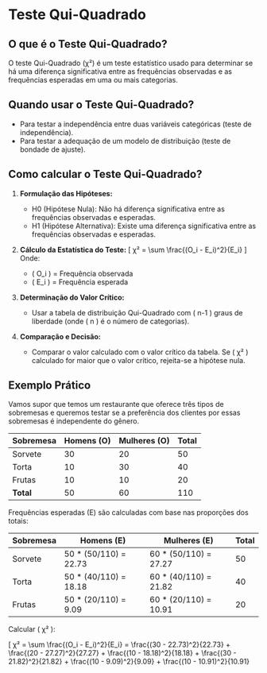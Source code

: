 # Teste Qui-Quadrado

## O que é o Teste Qui-Quadrado?
O teste Qui-Quadrado (χ²) é um teste estatístico usado para determinar se há uma diferença significativa entre as frequências observadas e as frequências esperadas em uma ou mais categorias.

## Quando usar o Teste Qui-Quadrado?
- Para testar a independência entre duas variáveis categóricas (teste de independência).
- Para testar a adequação de um modelo de distribuição (teste de bondade de ajuste).

## Como calcular o Teste Qui-Quadrado?
1. **Formulação das Hipóteses:**
   - H0 (Hipótese Nula): Não há diferença significativa entre as frequências observadas e esperadas.
   - H1 (Hipótese Alternativa): Existe uma diferença significativa entre as frequências observadas e esperadas.

2. **Cálculo da Estatística do Teste:**
   \[
   χ² = \sum \frac{(O_i - E_i)^2}{E_i}
   \]
   Onde:
   - \( O_i \) = Frequência observada
   - \( E_i \) = Frequência esperada

3. **Determinação do Valor Crítico:**
   - Usar a tabela de distribuição Qui-Quadrado com \( n-1 \) graus de liberdade (onde \( n \) é o número de categorias).

4. **Comparação e Decisão:**
   - Comparar o valor calculado com o valor crítico da tabela. Se \( χ² \) calculado for maior que o valor crítico, rejeita-se a hipótese nula.

## Exemplo Prático
Vamos supor que temos um restaurante que oferece três tipos de sobremesas e queremos testar se a preferência dos clientes por essas sobremesas é independente do gênero.

| Sobremesa | Homens (O) | Mulheres (O) | Total |
|-----------|-------------|--------------|-------|
| Sorvete   | 30          | 20           | 50    |
| Torta     | 10          | 30           | 40    |
| Frutas    | 10          | 10           | 20    |
| **Total** | 50          | 60           | 110   |

Frequências esperadas (E) são calculadas com base nas proporções dos totais:

| Sobremesa | Homens (E) | Mulheres (E) | Total |
|-----------|-------------|--------------|-------|
| Sorvete   | 50 * (50/110) = 22.73 | 60 * (50/110) = 27.27 | 50    |
| Torta     | 50 * (40/110) = 18.18 | 60 * (40/110) = 21.82 | 40    |
| Frutas    | 50 * (20/110) = 9.09  | 60 * (20/110) = 10.91 | 20    |

Calcular \( χ² \):

\[
χ² = \sum \frac{(O_i - E_i)^2}{E_i} = \frac{(30 - 22.73)^2}{22.73} + \frac{(20 - 27.27)^2}{27.27} + \frac{(10 - 18.18)^2}{18.18} + \frac{(30 - 21.82)^2}{21.82} + \frac{(10 - 9.09)^2}{9.09} + \frac{(10 - 10.91)^2}{10.91}

